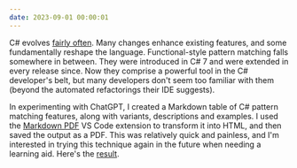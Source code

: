 ```yaml
---
date: 2023-09-01 00:00:01
---
```


C# evolves [fairly often](https://learn.microsoft.com/en-us/dotnet/csharp/whats-new/csharp-version-history). Many changes enhance existing features, and some fundamentally reshape the language. Functional-style pattern matching falls somewhere in between. They were introduced in C# 7 and were extended in every release since. Now they comprise a powerful tool in the C# developer's belt, but many developers don't seem too familiar with them (beyond the automated refactorings their IDE suggests).

In experimenting with ChatGPT, I created a Markdown table of C# pattern matching features, along with variants, descriptions and examples. I used the [Markdown PDF](https://marketplace.visualstudio.com/items?itemName=yzane.markdown-pdf) VS Code extension to transform it into HTML, and then saved the output as a PDF. This was relatively quick and painless, and I'm interested in trying this technique again in the future when needing a learning aid. Here's the [result](/assets/attachments/csharp-patterns-cheatsheet.pdf).
